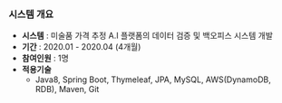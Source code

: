 ### 시스템 개요
* <b>시스템</b> : 미술품 가격 추정 A.I 플랫폼의 데이터 검증 및 백오피스 시스템 개발
* <b>기간</b> : 2020.01 - 2020.04 (4개월)
* <b>참여인원</b> : 1명
* <b>적용기술</b>
  - Java8, Spring Boot, Thymeleaf, JPA, MySQL, AWS(DynamoDB, RDB), Maven, Git
